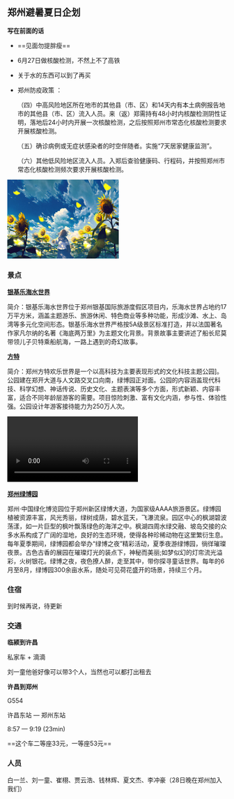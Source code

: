 ## 郑州避暑夏日企划

**写在前面的话**

+ ==见面勿提胖瘦==

+ 6月27日做核酸检测，不然上不了高铁

+ 关于水的东西可以到了再买

+ 郑州防疫政策 ：

  （四）中高风险地区所在地市的其他县（市、区）和14天内有本土病例报告地市的其他县（市、区）流入人员。来（返）郑需持有48小时内核酸检测阴性证明，落地后24小时内开展一次核酸检测，之后按照郑州市常态化核酸检测要求开展核酸检测。

  （五）确诊病例或无症状感染者的时空伴随者。实施“7天居家健康监测”。

  （六）其他低风险地区流入人员。入郑后查验健康码、行程码，并按照郑州市常态化核酸检测频次要求开展核酸检测。

<img src="./source/电脑.jpg" alt="电脑" style="zoom: 25%;" />

### 景点

[**银基乐海水世界**](https://www.dahepiao.com/lvyounews1/20220526274256.html)

简介：银基乐海水世界位于郑州银基国际旅游度假区项目内，乐海水世界占地约17万平方米，涵盖主题游乐、旅游休闲、特色商业等多种功能，形成沙滩、水上、岛湾等多元化空间形态。银基乐海水世界严格按5A级景区标准打造，并以法国著名作家凡尔纳的名著《海底两万里》为主题文化背景。背景故事主要讲述了船长尼莫带领儿子贝特乘船航海，一路上遇到的奇幻故事。

[**方特**](http://zhengzhou.fangte.com/adventure/)

简介：郑州方特欢乐世界是一个以高科技为主要表现形式的文化科技主题公园]。公园建在郑开大道与人文路交叉口向南，绿博园正对面。公园的内容涵盖现代科技、科学幻想、神话传说、历史文化、主题表演等多个方面，形式新颖、内容丰富，适合不同年龄层游客的需要。项目惊险刺激、富有文化内涵，参与性、体验性强。公园设计年游客接待能力为250万人次。

<video src="./source/欢乐世界 - 上帝视角.mp4"></video>

[**郑州绿博园**](http://www.zzzglby.com/)

郑州·中国绿化博览园位于郑州新区绿博大道，为国家级AAAA旅游景区。绿博园植被资源丰富，风光秀丽，绿树成荫，碧水蓝天，飞瀑流泉。园区中心的枫湖碧波荡漾，如一片巨型的枫叶飘落绿色的海洋之中。枫湖四周水绿交融、坡岛交接的众多水系构成了广阔的湿地，良好的生态环境，使得各种珍稀动物在这里繁衍生息。每年夏季期间，绿博园都会举办“绿博之夜”精彩活动，夏季夜游绿博园，徜徉璀璨夜景。古色古香的展园在璀璨灯光的装点下，神秘而美丽;如梦似幻的灯帘流光溢彩，火树银花。绿博之夜，夜色撩人醉，走至其中，带你探寻童话世界。每年的6月至8月，绿博园300余亩水系，随处可见荷花盛开的场景，持续三个月。

### 住宿

到时候再说，待更新

### 交通

**临颍到许昌**

私家车 + 滴滴

刘一童他爸好像可以带3个人，当然也可以都打出租去

**许昌到郑州**

G554 

许昌东站 — 郑州东站

8:57 — 9:19 (23min)

==这个车二等座33元，一等座53元==

### 人员

白一兰、刘一童、崔栩、贾云浩、钱林辉、夏文杰、李冲豪（28日晚在郑州加入我们）

